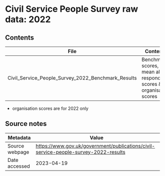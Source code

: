 # Civil Service People Survey raw data: 2022

## Contents

| File | Contents | Year(s) | Format |
| ---- | -------- | ------- | ------ |
| Civil_Service_People_Survey_2022_Benchmark_Results | Benchmark scores, mean all respondent scores & organisation scores | 2009-2022* | ODS |

* organisation scores are for 2022 only

## Source notes

| Metadata | Value |
| -------- | ----- |
| Source webpage | https://www.gov.uk/government/publications/civil-service-people-survey-2022-results |
| Date accessed | 2023-04-19 |
